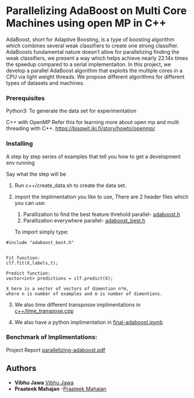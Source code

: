 # Parallelizing AdaBoost on Multi Core Machines using open MP in C++

AdaBoost, short for Adaptive Boosting, is a type of boosting algorithm which combines several weak classifiers to create one strong classifier. AdaBoosts fundamental nature doesn’t allow for parallelizing finding the weak classifiers, we present a way which helps achieve nearly 22.14x times the speedup compared to a serial implementaiton. In this project, we develop a parallel AdaBoost algorithm that exploits the multiple cores in a CPU via light weight threads. We propose different algorithms for different types of datasets and machines.



### Prerequisites

Python3: To generate the data set for experimentation

C++ with OpenMP 
Refer this for learning more about open mp and multi threading with C++.
https://bisqwit.iki.fi/story/howto/openmp/


### Installing

A step by step series of examples that tell you how to get a development env running

Say what the step will be

1. Run c++/create_data.sh to create the data set.

2. import the implimentation you like to use, There are 2 header files which you can use:
  
      1. Parallization to find the best feature threhold parallel- [adaboost.h](c++/adaboost.h)   
      2. Parallization everywhere parallel- [adaboost_best.h](c++/adaboost_best.h)
      
      To import simply type:
      
```
#include "adaboost_best.h"


Fit function: 
clf.fit(X,labels,t);

Predict function: 
vector<int> predictions = clf.predict(X); 

X here is a vector of vectors of dimention n*m, 
where n is number of examples and m is number of dimentions.

```
3. We also time different transposse implimentations in  [c++/time_transpose.cpp](c++/time_transpose.cpp)

4. We also have a python implimentation in [final-adaboost.ipynb](python/final-adaboost.ipynb)


### Benchmark of Implimentations:
Project Report [parallelizing-adaboost.pdf](https://github.com/VibhuJawa/parallel-adaboost/blob/master/parallelizing-adaboost.pdf)


## Authors
* **Vibhu Jawa** [Vibhu Jawa](https://github.com/VibhuJawa)
* **Praateek  Mahajan** -[Praateek  Mahajan](https://github.com/praateekmahajan)
